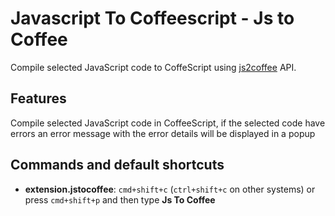 # Javascript To Coffeescript - Js to Coffee

Compile selected JavaScript code to CoffeScript using [js2coffee](https://github.com/user/repo/blob/branch/other_file.md) API.

## Features

Compile selected JavaScript code in CoffeeScript, if the selected code have errors an error message with the error details will be displayed in a popup

## Commands and default shortcuts

* **extension.jstocoffee**: `cmd+shift+c` (`ctrl+shift+c` on other systems) or press `cmd+shift+p` and then type **Js To Coffee**
